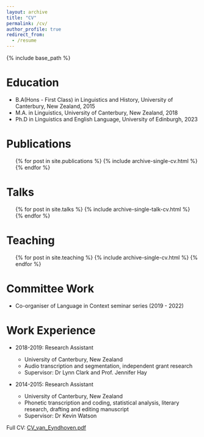 ```yaml
---
layout: archive
title: "CV"
permalink: /cv/
author_profile: true
redirect_from:
  - /resume
---
```


{% include base_path %}

Education
======
* B.A(Hons - First Class) in Linguistics and History, University of Canterbury, New Zealand, 2015
* M.A. in Linguistics, University of Canterbury, New Zealand, 2018
* Ph.D in Linguistics and English Language, University of Edinburgh, 2023


Publications
======
  <ul>{% for post in site.publications %}
    {% include archive-single-cv.html %}
  {% endfor %}</ul>
  
Talks
======
  <ul>{% for post in site.talks %}
    {% include archive-single-talk-cv.html %}
  {% endfor %}</ul>
  
Teaching
======
  <ul>{% for post in site.teaching %}
    {% include archive-single-cv.html %}
  {% endfor %}</ul>
  
Committee Work
======
* Co-organiser of Language in Context seminar series (2019 - 2022)

Work Experience
======
* 2018-2019: Research Assistant
  * University of Canterbury, New Zealand
  * Audio transcription and segmentation, independent grant research
  * Supervisor: Dr Lynn Clark and Prof. Jennifer Hay

* 2014-2015: Research Assistant
  * University of Canterbury, New Zealand
  * Phonetic transcription and coding, statistical analysis, literary research, drafting and editing manuscript
  * Supervisor: Dr Kevin Watson
  
Full CV: 
[CV_van_Eyndhoven.pdf](https://github.com/svaney22/svaney22.github.io/files/6257705/CV_van_Eyndhoven.pdf)
